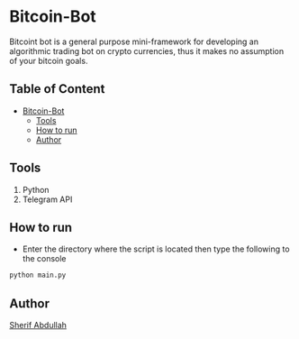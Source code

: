 # Bitcoin-Bot

Bitcoint bot is a general purpose mini-framework for developing an algorithmic trading bot on crypto currencies, thus it makes no assumption of your bitcoin goals.


## Table of Content
- [Bitcoin-Bot](#Bitcoin-Bot)
  * [Tools](#tools)
  * [How to run](#how-to-run)
  * [Author](#author)

## Tools
1. Python
2. Telegram API

## How to run
* Enter the directory where the script is located then type the following to the console
```Bash
python main.py
```

## Author
[Sherif Abdullah](https://github.com/sherif-abdallah)
